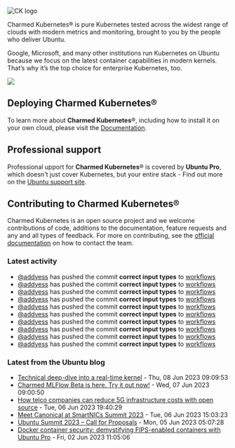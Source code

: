 ![CK logo](https://assets.ubuntu.com/v1/451d4cf4-Charmed+Kubernetes_RGB_onWhite_2022.svg)

Charmed Kubernetes® is pure Kubernetes tested across the widest range of clouds with modern metrics and monitoring, brought to you by the people who deliver Ubuntu.

Google, Microsoft, and many other institutions run Kubernetes on Ubuntu because we focus on the latest container capabilities in modern kernels. That’s why it’s the top choice for enterprise Kubernetes, too.

![](https://assets.ubuntu.com/v1/843c77b6-juju-at-a-glace.svg)

## Deploying Charmed Kubernetes®

To learn more about **Charmed Kubernetes**®, including how to install it on your own cloud, please visit the [Documentation][docs].

## Professional support

Professional upport for **Charmed Kubernetes**® is covered by **Ubuntu Pro**, which doesn't just cover Kubernetes, but your entire stack - Find out more on the [Ubuntu support site](https://ubuntu.com/support).

## Contributing to Charmed Kubernetes®

Charmed Kubernetes is an open source project and we welcome contributions of code, additions to the documentation, feature requests and any and all types of feedback. For more on contributing, see the [official documentation][get-in-touch] on how to contact the team.

<!-- LINKS -->
[docs]: https://ubuntu.com/kubernetes/docs
[get-in-touch]: https://ubuntu.com/kubernetes/docs/get-in-touch

### Latest activity

<!-- activity starts -->
 - [@addyess](https://github.com/addyess) has pushed the commit **correct input types** to [workflows](https://github.com/charmed-kubernetes/workflows)
 - [@addyess](https://github.com/addyess) has pushed the commit **correct input types** to [workflows](https://github.com/charmed-kubernetes/workflows)
 - [@addyess](https://github.com/addyess) has pushed the commit **correct input types** to [workflows](https://github.com/charmed-kubernetes/workflows)
 - [@addyess](https://github.com/addyess) has pushed the commit **correct input types** to [workflows](https://github.com/charmed-kubernetes/workflows)
 - [@addyess](https://github.com/addyess) has pushed the commit **correct input types** to [workflows](https://github.com/charmed-kubernetes/workflows)
 - [@addyess](https://github.com/addyess) has pushed the commit **correct input types** to [workflows](https://github.com/charmed-kubernetes/workflows)
 - [@addyess](https://github.com/addyess) has pushed the commit **correct input types** to [workflows](https://github.com/charmed-kubernetes/workflows)
 - [@addyess](https://github.com/addyess) has pushed the commit **correct input types** to [workflows](https://github.com/charmed-kubernetes/workflows)
 - [@addyess](https://github.com/addyess) has pushed the commit **correct input types** to [workflows](https://github.com/charmed-kubernetes/workflows)
 - [@addyess](https://github.com/addyess) has pushed the commit **correct input types** to [workflows](https://github.com/charmed-kubernetes/workflows)
<!-- activity ends -->

<!-- roadmap starts -->

<!-- roadmap ends -->

### Latest from the Ubuntu blog

<!-- blog starts -->
* [Technical deep-dive into a real-time kernel](https://ubuntu.com//blog/real-time-kernel-technical) - Thu, 08 Jun 2023 09:09:53 
* [Charmed MLFlow Beta is here. Try it out now!](https://ubuntu.com//blog/charmed-mlflow-beta) - Wed, 07 Jun 2023 09:00:50 
* [How telco companies can reduce 5G infrastructure costs with open source](https://ubuntu.com//blog/how-telco-companies-can-reduce-5g-infrastructure-costs-with-open-source) - Tue, 06 Jun 2023 19:40:29 
* [Meet Canonical at SmartNICs Summit 2023](https://ubuntu.com//blog/join-canonical-at-smartnics-summit-2023) - Tue, 06 Jun 2023 15:03:23 
* [Ubuntu Summit 2023 &#8211; Call for Proposals](https://ubuntu.com//blog/ubuntu-summit-2023-call-for-proposals) - Mon, 05 Jun 2023 05:07:28 
* [Docker container security: demystifying FIPS-enabled containers with Ubuntu Pro](https://ubuntu.com//blog/docker-container-security-demystifying-fips-enabled-containers-with-ubuntu-pro) - Fri, 02 Jun 2023 11:05:06 
<!-- blog ends -->
